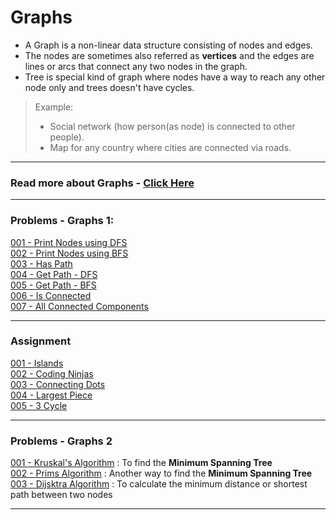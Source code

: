 # Graphs

 *  A Graph is a non-linear data structure consisting of nodes and edges. 
 *  The nodes are sometimes also referred as **vertices** and the edges are lines or arcs that connect any two nodes in the graph.
 *  Tree is special kind of graph where nodes have a way to reach any other node only and trees doesn't have cycles.
 >  Example: 
 >  -   Social network (how person(as node) is connected to other people).
 >  -   Map for any country where cities are connected via roads.   

---

### Read more about Graphs - [Click Here](./../../../02-data-structure-algorithms/modules/018-graphs/README.md)<br>
 
---

### Problems - Graphs 1:

[001 - Print Nodes using DFS](./code-part-1/001-Print-Nodes-DFS.cpp)<br>
[002 - Print Nodes using BFS](./code-part-1/002-Print-Nodes-BFS.cpp)<br>
[003 - Has Path](./code-part-1/003-Has-Path.cpp)<br>
[004 - Get Path - DFS](./code-part-1/004-Get-Path-DFS.cpp)<br>
[005 - Get Path - BFS](./code-part-1/005-Get-Path-BFS.cpp)<br>
[006 - Is Connected](./code-part-1/006-Is-Connected.cpp)<br>
[007 - All Connected Components](./code-part-1/007-All-Connected-Components.cpp)<br>

---

### Assignment 

[001 - Islands](./code-part-1/008-Islands.cpp)<br>
[002 - Coding Ninjas](./code-part-1/009-CodingNinjas.cpp)<br>
[003 - Connecting Dots](./code-part-1/010-Connecting-Dots.cpp)<br>
[004 - Largest Piece](./code-part-1/011-Largest-Piece.cpp)<br>
[005 - 3 Cycle](./code-part-1/012-3-Cycle.cpp)<br>

---

### Problems - Graphs 2

[001 - Kruskal's Algorithm](./code-part-2/001-Kruskals-Algo.cpp) : To find the **Minimum Spanning Tree** <br>
[002 - Prims Algorithm](./code-part-2/002-Prims-Algo.cpp) : Another way to find the **Minimum Spanning Tree**<br>
[003 - Dijsktra Algorithm](./code-part-2/003-Dijkstra-Algo.cpp) : To calculate the minimum distance or shortest path between two nodes<br>

---